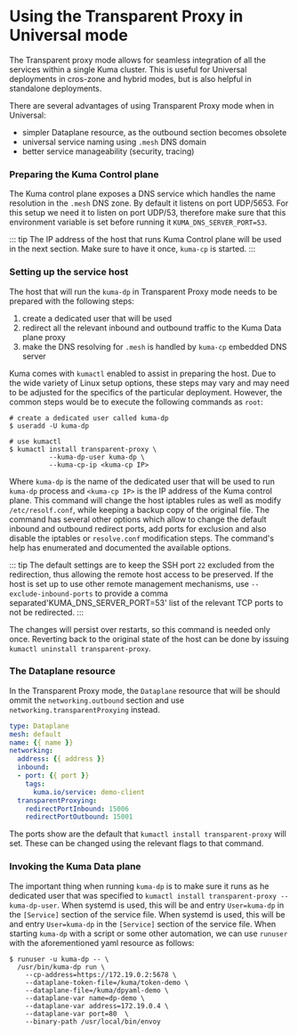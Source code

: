 # Using the Transparent Proxy in Universal mode

The Transparent proxy mode allows for seamless integration of all the services within a single Kuma cluster.
This is useful for Universal deployments in cros-zone and hybrid modes, but is also helpful in standalone deployments.

There are several advantages of using Transparent Proxy mode when in Universal:

 * simpler Dataplane resource, as the outbound section becomes obsolete
 * universal service naming using `.mesh` DNS domain
 * better service manageability (security, tracing)

### Preparing the Kuma Control plane

The Kuma control plane exposes a DNS service which handles the name resolution in the `.mesh` DNS zone. By default it listens
on port UDP/5653. For this setup we need it to listen on port UDP/53, therefore make sure that this environment variable is set
before running it `KUMA_DNS_SERVER_PORT=53`.

::: tip
The IP address of the host that runs Kuma Control plane will be used in the next section. Make sure to have it once, `kuma-cp` is started.
:::

### Setting up the service host

The host that will run the `kuma-dp` in Transparent Proxy mode needs to be prepared with the following steps:

 1. create a dedicated user that will be used
 2. redirect all the relevant inbound and outbound traffic to the Kuma Data plane proxy
 3. make the DNS resolving for `.mesh` is handled by `kuma-cp` embedded DNS server

Kuma comes with `kumactl` enabled to assist in preparing the host. Due to the wide variety of Linux setup options, these
steps may vary and may need to be adjusted for the specifics of the particular deployment. However, the common steps would be to
execute the following commands as `root`:

```shell
# create a dedicated user called kuma-dp
$ useradd -U kuma-dp

# use kumactl
$ kumactl install transparent-proxy \
          --kuma-dp-user kuma-dp \
          --kuma-cp-ip <kuma-cp IP>
```

Where `kuma-dp` is the name of the dedicated user that will be used to run `kuma-dp` process and `<kuma-cp IP>` is the IP address of the
Kuma control plane. This command will change the host iptables rules as well as modify `/etc/resolf.conf`, while keeping a backup copy of the original file.
The command has several other options which allow to change the default inbound and outbound redirect ports, add ports for exclusion and also disable the iptables or `resolve.conf` modification
steps. The command's help has enumerated and documented the available options.

::: tip
The default settings are to keep the SSH port `22` excluded from the redirection, thus allowing the remote host access to be preserved.
If the host is set up to use other remote management mechanisms, use `--exclude-inbound-ports` to provide a comma separated'KUMA_DNS_SERVER_PORT=53' list of the
relevant TCP ports to not be redirected.
:::

The changes will persist over restarts, so this command is needed only once. Reverting back to the original state of the host can be done by issuing `kumactl uninstall transparent-proxy`.

### The Dataplane resource

In the Transparent Proxy mode, the `Dataplane` resource that will be should ommit the `networking.outbound` section and use
`networking.transparentProxying` instead.

```yaml
type: Dataplane
mesh: default
name: {{ name }}
networking:
  address: {{ address }}
  inbound:
  - port: {{ port }}
    tags:
      kuma.io/service: demo-client
  transparentProxying:
    redirectPortInbound: 15006
    redirectPortOutbound: 15001
```

The ports show are the default that `kumactl install transparent-proxy` will set. These can be changed using the relevant flags to that command.

### Invoking the Kuma Data plane

The important thing when running `kuma-dp` is to make sure it runs as he dedicated user that was specified to `kumactl install transparent-proxy --kuma-dp-user`.
When systemd is used, this will be and entry `User=kuma-dp` in the `[Service]` section of the service file.
When systemd is used, this will be and entry `User=kuma-dp` in the `[Service]` section of the service file.
When starting `kuma-dp` with a script or some other automation, we can use `runuser` with the aforementioned yaml resource as follows:

```shell
$ runuser -u kuma-dp -- \
  /usr/bin/kuma-dp run \
    --cp-address=https://172.19.0.2:5678 \
    --dataplane-token-file=/kuma/token-demo \
    --dataplane-file=/kuma/dpyaml-demo \
    --dataplane-var name=dp-demo \
    --dataplane-var address=172.19.0.4 \
    --dataplane-var port=80  \
    --binary-path /usr/local/bin/envoy
```
